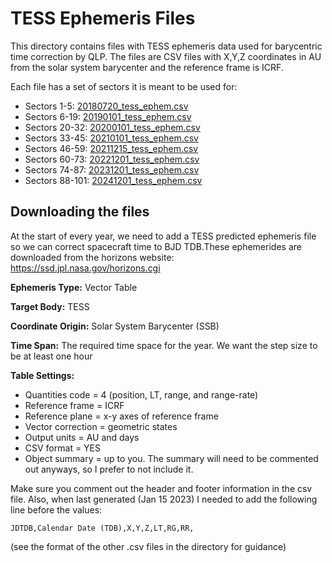 # TESS Ephemeris Files

This directory contains files with TESS ephemeris data used for barycentric time correction by QLP. The files are CSV files with X,Y,Z coordinates in AU from the solar system barycenter and the reference frame is ICRF.

Each file has a set of sectors it is meant to be used for:
- Sectors 1-5: [20180720_tess_ephem.csv](20180720_tess_ephem.csv)
- Sectors 6-19: [20190101_tess_ephem.csv](20190101_tess_ephem.csv)
- Sectors 20-32: [20200101_tess_ephem.csv](20200101_tess_ephem.csv)
- Sectors 33-45: [20210101_tess_ephem.csv](20210101_tess_ephem.csv)
- Sectors 46-59: [20211215_tess_ephem.csv](20211215_tess_ephem.csv)
- Sectors 60-73: [20221201_tess_ephem.csv](20221201_tess_ephem.csv)
- Sectors 74-87: [20231201_tess_ephem.csv](20231201_tess_ephem.csv)
- Sectors 88-101: [20241201_tess_ephem.csv](20241201_tess_ephem.csv)

## Downloading the files

At the start of every year, we need to add a TESS predicted ephemeris file so we can correct spacecraft time to BJD TDB.These ephemerides are downloaded from the horizons website: <https://ssd.jpl.nasa.gov/horizons.cgi>

**Ephemeris Type:** Vector Table

**Target Body:** TESS

**Coordinate Origin:** Solar System Barycenter (SSB)

**Time Span:** The required time space for the year. We want the step size to be at least one hour

**Table Settings:**

- Quantities code = 4 (position, LT, range, and range-rate)
- Reference frame = ICRF
- Reference plane = x-y axes of reference frame
- Vector correction = geometric states
- Output units = AU and days
- CSV format = YES
- Object summary = up to you. The summary will need to be commented out anyways, so I prefer to not include it.

Make sure you comment out the header and footer information in the csv file. Also, when last generated (Jan 15 2023) I needed to add the following line before the values:

```
JDTDB,Calendar Date (TDB),X,Y,Z,LT,RG,RR,
```

(see the format of the other .csv files in the directory for guidance)
